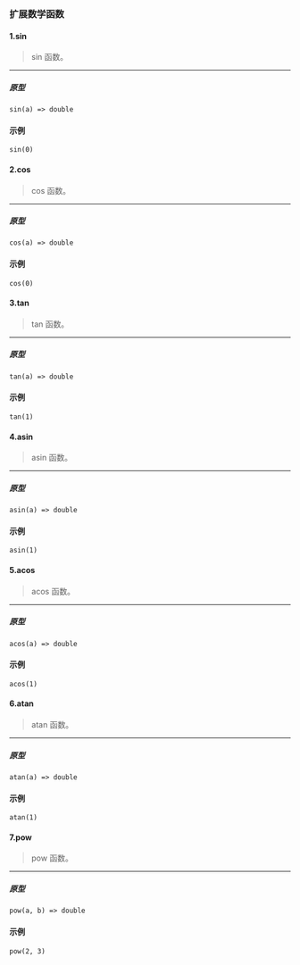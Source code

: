 ### 扩展数学函数

#### 1.sin 

> sin 函数。
----------------------------

##### 原型

```
sin(a) => double
```

#### 示例

```
sin(0)
```

#### 2.cos 

> cos 函数。
----------------------------

##### 原型

```
cos(a) => double
```

#### 示例

```
cos(0)
```

#### 3.tan 

> tan 函数。
----------------------------

##### 原型

```
tan(a) => double
```

#### 示例

```
tan(1)
```

#### 4.asin 

> asin 函数。
----------------------------

##### 原型

```
asin(a) => double
```

#### 示例

```
asin(1)
```

#### 5.acos 

> acos 函数。
----------------------------

##### 原型

```
acos(a) => double
```

#### 示例

```
acos(1)
```

#### 6.atan 

> atan 函数。
----------------------------

##### 原型

```
atan(a) => double
```

#### 示例

```
atan(1)
```

#### 7.pow 

> pow 函数。
----------------------------

##### 原型

```
pow(a, b) => double
```

#### 示例

```
pow(2, 3)
```

